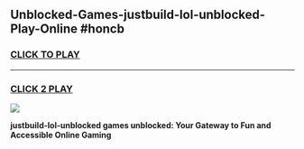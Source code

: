 
## Unblocked-Games-justbuild-lol-unblocked-Play-Online #honcb
<h3>
<a href="https://news.freeplayer.one?title=justbuild-lol-unblocked&ref=3">CLICK TO PLAY</a></h3>
<hr>

<h3>
<a href="https://news.freeplayer.one?title=justbuild-lol-unblocked&ref=3">CLICK 2 PLAY</a>
  
</h3>

<a href="https://news.freeplayer.one?title=justbuild-lol-unblocked&ref=3"><img src="https://clearcache.store/games.png"></a>


**justbuild-lol-unblocked games unblocked: Your Gateway to Fun and Accessible Online Gaming**
